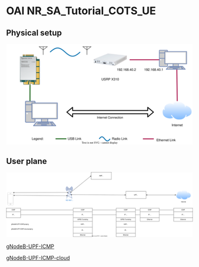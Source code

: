 # OAI NR_SA_Tutorial_COTS_UE

## Physical setup

![topo_physical](imgs/topo_physical.svg)

## User plane
![topo_user_plane](imgs/topo_user_plane.svg)

[gNodeB-UPF-ICMP](pcap/gNodeB-UPF-ICMP.pcapng)

[gNodeB-UPF-ICMP-cloud](pcap/gNodeB-UPF-ICMP-cloud.pcapng)
